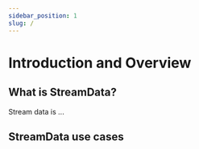```yaml
---
sidebar_position: 1
slug: /
---
```


# Introduction and Overview
## What is StreamData?
Stream data is ...
## StreamData use cases